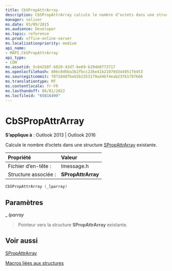 ```yaml
---
title: CbSPropAttrArray
description: CbSPropAttrArray calcule le nombre d’octets dans une structure SPropAttrArray existante. Cet article décrit sa syntaxe et ses paramètres.
manager: soliver
ms.date: 03/09/2015
ms.audience: Developer
ms.topic: reference
ms.prod: office-online-server
ms.localizationpriority: medium
api_name:
- MAPI.CbSPropAttrArray
api_type:
- COM
ms.assetid: 5c64258f-6828-43d7-be69-b294b0773717
ms.openlocfilehash: 806c8d6ba3b2fbcc226e41b21070d344951fb453
ms.sourcegitcommit: f872848fbeb5b2353179ad4bf4eab23f61f87666
ms.translationtype: MT
ms.contentlocale: fr-FR
ms.lasthandoff: 06/01/2022
ms.locfileid: "65816499"
---
```

# <a name="cbspropattrarray"></a>CbSPropAttrArray

  
  
**S’applique à** : Outlook 2013 | Outlook 2016 
  
Calcule le nombre d’octets dans une structure [SPropAttrArray](spropattrarray.md) existante. 
  
|Propriété |Valeur |
|:-----|:-----|
|Fichier d’en-tête :  <br/> |Imessage.h  <br/> |
|Structure associée :  <br/> |**SPropAttrArray** <br/> |
   
```cpp
CbSPropAttrArray (_lparray)
```

## <a name="parameters"></a>Paramètres

 _ _lparray_
  
> Pointeur vers la structure **SPropAttrArray** existante. 
    
## <a name="see-also"></a>Voir aussi



[SPropAttrArray](spropattrarray.md)


[Macros liées aux structures](macros-related-to-structures.md)

